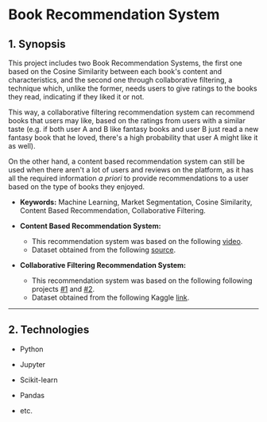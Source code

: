 # Book Recommendation System

## 1. Synopsis

This project includes two Book Recommendation Systems, the first one based on the Cosine Similarity between each book's content and characteristics, and the second one through collaborative filtering, a technique which, unlike the former, needs users to give ratings to the books they read, indicating if they liked it or not.

This way, a collaborative filtering recommendation system can recommend books that users may like, based on the ratings from users with a similar taste (e.g. if both user A and B like fantasy books and user B just read a new fantasy book that he loved, there's a high probability that user A might like it as well).

On the other hand, a content based recommendation system can still be used when there aren't a lot of users and reviews on the platform, as it has all the required information _a priori_ to provide recommendations to a user based on the type of books they enjoyed.

- **Keywords:** Machine Learning, Market Segmentation, Cosine Similarity, Content Based Recommendation, Collaborative Filtering.

* **Content Based Recommendation System:**

  - This recommendation system was based on the following [video](https://www.youtube.com/watch?v=xySjbVUgAwU).

  * Dataset obtained from the following [source](https://www.kaggle.com/jealousleopard/goodreadsbooks).

- **Collaborative Filtering Recommendation System:**

  - This recommendation system was based on the following following projects [#1](https://www.kaggle.com/jirakst/book-recommendation/notebook) and [#2](https://www.youtube.com/watch?v=3ecNC-So0r4).

  * Dataset obtained from the following Kaggle [link](https://www.kaggle.com/jirakst/bookcrossing).

---

## 2. Technologies

- Python

* Jupyter

- Scikit-learn

* Pandas

- etc.
